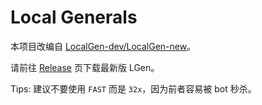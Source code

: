 # Local Generals

本项目改编自 [LocalGen-dev/LocalGen-new](https://github.com/LocalGen-dev/LocalGen-new)。

请前往 [Release](https://github.com/xcx0902/lgen/releases) 页下载最新版 LGen。

Tips: 建议不要使用 `FAST` 而是 `32x`，因为前者容易被 bot 秒杀。
